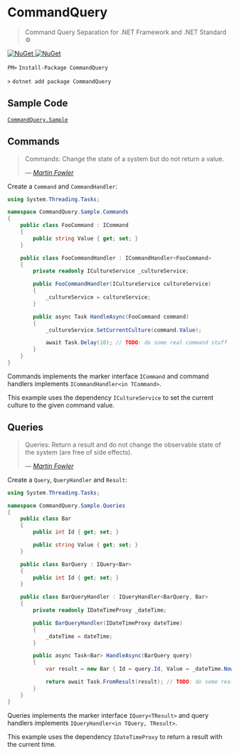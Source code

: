 # CommandQuery

> Command Query Separation for .NET Framework and .NET Standard ⚙️

[![NuGet](https://img.shields.io/nuget/v/CommandQuery.svg?style=flat-square) ![NuGet](https://img.shields.io/nuget/dt/CommandQuery.svg?style=flat-square)](https://www.nuget.org/packages/CommandQuery)

`PM>` `Install-Package CommandQuery`

`>` `dotnet add package CommandQuery`

## Sample Code

[`CommandQuery.Sample`](/sample/CommandQuery.Sample)

## Commands

> Commands: Change the state of a system but do not return a value.
>
> — <cite>[Martin Fowler](http://martinfowler.com/bliki/CommandQuerySeparation.html)</cite>

Create a `Command` and `CommandHandler`:

```csharp
using System.Threading.Tasks;

namespace CommandQuery.Sample.Commands
{
    public class FooCommand : ICommand
    {
        public string Value { get; set; }
    }

    public class FooCommandHandler : ICommandHandler<FooCommand>
    {
        private readonly ICultureService _cultureService;

        public FooCommandHandler(ICultureService cultureService)
        {
            _cultureService = cultureService;
        }

        public async Task HandleAsync(FooCommand command)
        {
            _cultureService.SetCurrentCulture(command.Value);

            await Task.Delay(10); // TODO: do some real command stuff
        }
    }
}
```

Commands implements the marker interface `ICommand` and command handlers implements `ICommandHandler<in TCommand>`.

This example uses the dependency `ICultureService` to set the current culture to the given command value.

## Queries

> Queries: Return a result and do not change the observable state of the system (are free of side effects).
>
> — <cite>[Martin Fowler](http://martinfowler.com/bliki/CommandQuerySeparation.html)</cite>

Create a `Query`, `QueryHandler` and `Result`:

```csharp
using System.Threading.Tasks;

namespace CommandQuery.Sample.Queries
{
    public class Bar
    {
        public int Id { get; set; }

        public string Value { get; set; }
    }

    public class BarQuery : IQuery<Bar>
    {
        public int Id { get; set; }
    }

    public class BarQueryHandler : IQueryHandler<BarQuery, Bar>
    {
        private readonly IDateTimeProxy _dateTime;

        public BarQueryHandler(IDateTimeProxy dateTime)
        {
            _dateTime = dateTime;
        }

        public async Task<Bar> HandleAsync(BarQuery query)
        {
            var result = new Bar { Id = query.Id, Value = _dateTime.Now.ToString("F") };

            return await Task.FromResult(result); // TODO: do some real query stuff
        }
    }
}
```

Queries implements the marker interface `IQuery<TResult>` and query handlers implements `IQueryHandler<in TQuery, TResult>`.

This example uses the dependency `IDateTimeProxy` to return a result with the current time.
